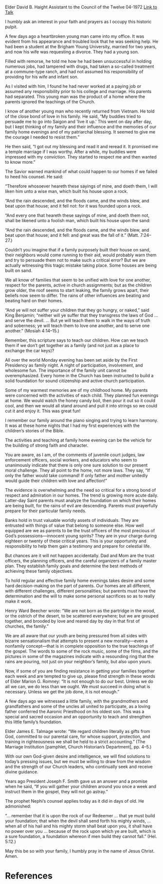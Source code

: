 Elder David B. Haight
Assistant to the Council of the Twelve
04-1972
[Link to Talk](https://www.churchofjesuschrist.org/study/general-conference/1972/04/a-foundation-whereon-men-cannot-fall?lang=eng)

I humbly ask an interest in your faith and prayers as I occupy this historic pulpit.

A few days ago a heartbroken young man came into my office. It was evident from his appearance and troubled look that he was seeking help. He had been a student at the Brigham Young University, married for two years, and now his wife was requesting a divorce. They had a young son.

Filled with remorse, he told me how he had been unsuccessful in holding numerous jobs, had tampered with drugs, had taken a so-called treatment at a commune-type ranch, and had not assumed his responsibility of providing for his wife and infant son.

As I visited with him, I found he had never worked at a paying job or assumed any responsibility prior to his college and marriage. His parents had separated. This young man was the product of a home where the parents ignored the teachings of the Church.

I know of another young man who recently returned from Vietnam. He told of the close bond of love in his family. He said, “My buddies tried to persuade me to go into Saigon and ‘live it up.’ This went on day after day, but I kept thinking of my family and their influence and the memories of our family home evenings and of my patriarchal blessing. It seemed to give me the courage I needed to resist them.”

He then said, “I got out my blessing and read it and reread it. It promised me a temple marriage if I was worthy. After a while, my buddies were impressed with my conviction. They started to respect me and then wanted to know more.”

The Savior warned mankind of what could happen to our homes if we failed to heed his counsel. He said:

“Therefore whosoever heareth these sayings of mine, and doeth them, I will liken him unto a wise man, which built his house upon a rock.

“And the rain descended, and the floods came, and the winds blew, and beat upon that house; and it fell not: for it was founded upon a rock.

“And every one that heareth these sayings of mine, and doeth them not, shall be likened unto a foolish man, which built his house upon the sand:

“And the rain descended, and the floods came, and the winds blew, and beat upon that house; and it fell: and great was the fall of it.” (Matt. 7:24–27.)

Couldn’t you imagine that if a family purposely built their house on sand, their neighbors would come running to their aid, would probably warn them and try to persuade them not to make such a critical error? But we are actually witnessing this tragic mistake taking place. Some houses are being built on sand.

We all know of families that seem to be unified with love for one another, respect for the parents, active in church assignments; but as the children grow older, the roof seems to start leaking, the family grows apart, their beliefs now seem to differ. The rains of other influences are beating and beating hard on their homes.

“And ye will not suffer your children that they go hungry, or naked,” said King Benjamin; “neither will ye suffer that they transgress the laws of God … and serve the devil. … But ye will teach them to walk in the ways of truth and soberness; ye will teach them to love one another, and to serve one another.” (Mosiah 4:14–15.)

Remember, this scripture says to teach our children. How can we teach them if we don’t get together as a family (and not just as a place to exchange the car keys)?

All over the world Monday evening has been set aside by the First Presidency as family night. A night of participation, involvement, and wholesome fun. The importance of the family unit cannot be overemphasized. Every home in the Church has been instructed to build a solid foundation for sound citizenship and active church participation.

Some of my warmest memories are of my childhood home. My parents were concerned with the activities of each child. They planned fun evenings at home. We would watch the honey candy boil, then pour it out so it could cool, and then we would all stand around and pull it into strings so we could cut it and enjoy it. This was great fun!

I remember our family around the piano singing and trying to learn harmony. It was at these home nights that I had my first experiences with the children’s stories of the Bible.

The activities and teaching at family home evening can be the vehicle for the building of strong faith and character.

You are aware, as I am, of the comments of juvenile court judges, law enforcement officers, social workers, and educators who seem to unanimously indicate that there is only one sure solution to our present moral challenge. They all point to the home, not more laws. They say, “If only the father would take command! If only father and mother unitedly would guide their children with love and affection!”

The evidence is overwhelming and the need so critical for a strong bond of respect and admiration in our homes. The trend is growing more acute daily. Latter-day Saint parents must analyze the foundation on which their homes are being built, for the rains of evil are descending. Parents must prayerfully prepare for their particular family needs.

Banks hold in trust valuable worldly assets of individuals. They are entrusted with things of value that belong to someone else. How well equipped are we as parents to be the trust officers of the most precious of God’s possessions—innocent young spirits? They are in your charge during eighteen or twenty of these critical years. This is your opportunity and responsibility to help them gain a testimony and prepare for celestial life.

But chances are it will not happen accidentally. Dad and Mom are the trust officers, the planning officers, and the careful organizers of a family master plan. They establish family goals and determine the best methods of achieving these family objectives.

To hold regular and effective family home evenings takes desire and some hard decision-making on the part of parents. Our homes are all different, with different challenges, different personalities; but parents must have the determination and the will to make some personal sacrifices so as to really make it work.

Henry Ward Beecher wrote: “We are not born as the partridge in the wood, or the ostrich of the desert, to be scattered everywhere; but we are grouped together, and brooded by love and reared day by day in that first of churches, the family.”

We are all aware that our youth are being pressured from all sides with bizarre sensationalism that attempts to present a new morality—even a nonfamily concept—that is in complete opposition to the true teachings of the gospel. The words to some of the rock music, some of the films, and the pictures in some of the magazines indicate with a resounding ring that the rains are pouring, not just on your neighbor’s family, but also upon yours.

Now, if some of you are finding resistance in getting your families together each week and are tempted to give up, please find strength in these words of Elder Marion G. Romney: “It is not enough to do our best. Unless we do all we can, we do less than we ought. We must succeed in doing what is necessary. Unless we get the job done, it is not enough.”

A few days ago we witnessed a little family, with the grandmothers and grandfathers and some of the uncles all united to participate, as a loving father conferred the Aaronic Priesthood on his oldest son. This was a special and sacred occasion and an opportunity to teach and strengthen this little family’s foundation.

Elder James E. Talmage wrote: “We regard children literally as gifts from God, committed to our parental care, for whose support, protection, and training in righteousness we shall be held to a strict accounting.” (The Marriage Institution [pamphlet, Church Historian’s Department], pp. 4–5.)

With our own God-given desire and intelligence, we will find solutions to today’s pressing issues, but we must be willing to draw from the wisdom and the strength of our Church leaders, who continually seek and receive divine guidance.

Years ago President Joseph F. Smith gave us an answer and a promise when he said, “If you will gather your children around you once a week and instruct them in the gospel, they will not go astray.”

The prophet Nephi’s counsel applies today as it did in days of old. He admonished:

“… remember that it is upon the rock of our Redeemer … that ye must build your foundation; that when the devil shall send forth his mighty winds, … when all of his hail and his mighty storm shall beat upon you, it shall have no power over you … because of the rock upon which ye are built, which is a sure foundation, a foundation whereon if men build they cannot fall.” (Hel. 5:12.)

May this be so with your family, I humbly pray in the name of Jesus Christ. Amen.

# References

